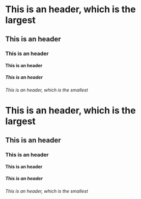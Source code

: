 # This is an header, which is the largest 
## This is an header
### This is an header
#### This is an header
##### This is an header
###### This is an header, which is the smallest
<h1>This is an header, which is the largest
<h2>This is an header
<h3>This is an header
<h4>This is an header
<h5>This is an header
<h6>This is an header, which is the smallest
